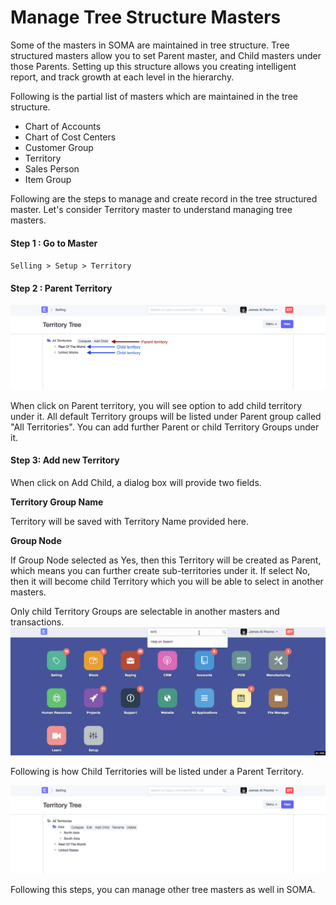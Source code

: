 
# Manage Tree Structure Masters


Some of the masters in SOMA are maintained in tree structure. Tree structured masters allow you to set Parent master, and Child masters under those Parents. Setting up this structure allows you creating intelligent report, and track growth at each level in the hierarchy.


Following is the partial list of masters which are maintained in the tree structure.


* Chart of Accounts
* Chart of Cost Centers
* Customer Group
* Territory
* Sales Person
* Item Group


Following are the steps to manage and create record in the tree structured master. Let's consider Territory master to understand managing tree masters.


#### Step 1 : Go to Master


`Selling > Setup > Territory`


#### Step 2 : Parent Territory


![Default Territories](/files/territory-2.png)


When click on Parent territory, you will see option to add child territory under it. All default Territory groups will be listed under Parent group called "All Territories". You can add further Parent or child Territory Groups under it.


#### Step 3: Add new Territory


When click on Add Child, a dialog box will provide two fields.


**Territory Group Name**


Territory will be saved with Territory Name provided here.


**Group Node**


If Group Node selected as Yes, then this Territory will be created as Parent, which means you can further create sub-territories under it. If select No, then it will become child Territory which you will be able to select in another masters.


Only child Territory Groups are selectable in another masters and transactions.
![Default Territories](/files/territory-1.gif)


Following is how Child Territories will be listed under a Parent Territory.


![Adding new Territories](/files/territory-3.png)


Following this steps, you can manage other tree masters as well in SOMA.



